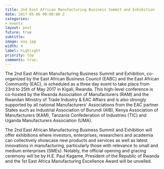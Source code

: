 ```yaml
---
title: 2nd East African Manufacturing Business Summit and Exhibition
date: 2017-05-06 00:00:00 Z
categories:
- events
layout: post
future: true
subtitle: 
image: eaa.jpg
width: 4
label: highlight
priority: top
comments: true;
---
```


The 2nd East African Manufacturing Business Summit and Exhibition, co-organized by the East African Business Council (EABC) and the East African Community (EAC), is scheduled as a three day event to take place from 23rd to 25th of May 2017 in Kigali, Rwanda. This high-level conference is co-hosted by the Rwanda Association of Manufacturers (RAM) and the Rwandan Ministry of Trade Industry & EAC Affairs and is also strongly supported by all national Manufacturers' Associations from the EAC partner States such as Industrial Association of Burundi (AIB), Kenya Association of Manufacturers (KAM), Tanzania Confederation of Industries (TIC) and Uganda Manufacturers Association (UMA).

The 2nd East African Manufacturing Business Summit and Exhibition will offer exhibitions where investors, enterprises, researchers and academia can collectively showcase new products and services as well as latest innovations in manufacturing, particularly those with relevance to small and medium enterprises (SMEs). Notably, the official opening and gracing ceremony will be by H.E. Paul Kagame, President of the Republic of Rwanda and the 1st East Africa Manufacturing Excellence Award will be unveiled.
